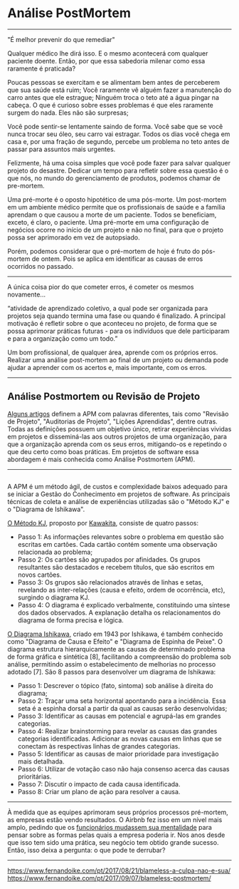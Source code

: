 # Análise PostMortem
---------

"É melhor prevenir do que remediar"

Qualquer médico lhe dirá isso. E o mesmo acontecerá com qualquer paciente doente. Então, por que essa sabedoria milenar como essa raramente é praticada?

Poucas pessoas se exercitam e se alimentam bem antes de perceberem que sua saúde está ruim;
Você raramente vê alguém fazer a manutenção do carro antes que ele estrague;
Ninguém troca o teto até a água pingar na cabeça.
O que é curioso sobre esses problemas é que eles raramente surgem do nada. Eles não são surpresas;

Você pode sentir-se lentamente saindo de forma.
Você sabe que se você nunca trocar seu óleo, seu carro vai estragar.
Todos os dias você chega em casa e, por uma fração de segundo, percebe um problema no teto antes de passar para assuntos mais urgentes.

Felizmente,  há uma coisa simples que você pode fazer para salvar qualquer projeto do desastre. Dedicar um tempo para refletir sobre essa questão é o que nós, no mundo do gerenciamento de produtos, podemos chamar de pre-mortem.

Uma pré-morte é o oposto hipotético de uma pós-morte. Um post-mortem em um ambiente médico permite que os profissionais de saúde e a família aprendam o que causou a morte de um paciente. Todos se beneficiam, exceto, é claro, o paciente. Uma pré-morte em uma configuração de negócios ocorre no início de um projeto e não no final, para que o projeto possa ser aprimorado em vez de autopsiado.

Porém, podemos considerar que o pré-mortem de hoje é fruto do pós-mortem de ontem. Pois se aplica em identificar as causas de erros ocorridos no passado.

---------
A única coisa pior do que cometer erros, é cometer os mesmos novamente...

“atividade de aprendizado coletivo, a
qual pode ser organizada para projetos seja quando
termina uma fase ou quando é finalizado. A principal
motivação é refletir sobre o que aconteceu no projeto,
de forma que se possa aprimorar práticas futuras -
para os indivíduos que dele participaram e para a
organização como um todo.” 

Um bom profissional, de qualquer área, aprende com os próprios erros. Realizar uma análise post-mortem ao final de um projeto ou demanda pode ajudar a aprender com os acertos e, mais importante, com os erros.

---


## Análise Postmortem ou Revisão de Projeto

[Alguns artigos](https://citeseerx.ist.psu.edu/viewdoc/download?doi=10.1.1.19.9762&rep=rep1&type=pdf)  definem  a  APM  com  palavras  diferentes,  tais  como  "Revisão  de Projeto",  "Auditorias  de   Projeto",  "Lições  Aprendidas",  dentre   outras.   Todas  as  definições possuem  um  objetivo  único,  retirar  experiências  vividas  em  projetos  e  disseminá-las aos outros  projetos  de  uma  organização,  para  que  a  organização  aprenda  com  os  seus  erros, mitigando-os  e  repetindo  o  que  deu  certo  como  boas  práticas.  Em  projetos  de  software  essa abordagem é mais conhecida como Análise Postmortem (APM).



---


## 

A  APM  é  um  método  ágil,  de  custos  e  complexidade  baixos  adequado para se iniciar a Gestão do Conhecimento em projetos de software. As principais técnicas de coleta e análise de experiências utilizadas são o "Método KJ" e o "Diagrama de Ishikawa".

[O Método KJ](https://www.researchgate.net/publication/243785588_The_KJ_Method_A_Technique_for_Analyzing_Data_Derived_from_Japanese_Ethnology#:~:text=The%20KJ%20method%20is%20a,writing%20of%20explanations.%20...), proposto por [Kawakita](https://www.google.com/search?q=Jiro+Kawakita&sourceid=chrome&ie=UTF-8), consiste de quatro passos:
- Passo  1: As  informações  relevantes  sobre o problema  em  questão  são  escritas  em cartões. Cada cartão contém somente uma observação relacionada ao problema;
- Passo   2: Os   cartões   são   agrupados   por   afinidades.   Os   grupos   resultantes   são destacados e recebem títulos, que são escritos em novos cartões.
- Passo  3: Os  grupos  são  relacionados  através  de  linhas  e  setas,  revelando  as  inter-relações (causa e efeito, ordem de ocorrência, etc), surgindo o diagrama KJ.
- Passo  4: O  diagrama  é  explicado  verbalmente,  constituindo  uma  síntese  dos  dados observados. A explanação detalha os relacionamentos do diagrama de forma precisa e lógica.

[O  Diagrama  Ishikawa](),  criado  em  1943  por  Ishikawa,  é  também  conhecido  como "Diagrama  de  Causa  e  Efeito"  e  "Diagrama  de  Espinha  de  Peixe".  O  diagrama  estrutura hierarquicamente  as  causas  de  determinado  problema  de  forma  gráfica  e  sintética  [8], facilitando  a  compreensão  do  problema  sob  análise,  permitindo  assim  o  estabelecimento  de melhorias no processo adotado [7].
São 8 passos para desenvolver um diagrama de Ishikawa:
- Passo 1: Descrever o tópico (fato, sintoma) sob análise à direita do diagrama;
- Passo 2: Traçar uma seta horizontal apontando para a incidência. Essa seta é a espinha dorsal a partir da qual as causas serão desenvolvidas;
- Passo 3: Identificar as causas em potencial e agrupá-las em grandes categorias.
- Passo  4:  Realizar brainstorming   para   revelar  as  causas  das  grandes  categorias identificadas.  Adicionar  as  novas  causas  em  linhas  que  se conectam  às  respectivas  linhas  de grandes categorias.
- Passo 5: Identificar as causas de maior prioridade para investigação mais detalhada.
- Passo 6: Utilizar de votação caso não haja consenso acerca das causas prioritárias.
- Passo 7: Discutir o impacto de cada causa identificada.
- Passo 8: Criar um plano de ação para resolver a causa.

------------------------------

À medida que as equipes aprimoram seus próprios processos pré-mortem, as empresas estão vendo resultados. O Airbnb fez isso em um nível mais amplo, pedindo que os [funcionários mudassem sua mentalidade](https://www.inc.com/adam-vaccaro/airbnb-demise.html) para pensar sobre as formas pelas quais a empresa poderia ir. Nos anos desde que isso tem sido uma prática, seu negócio tem obtido grande sucesso. Então, isso deixa a pergunta: o que pode te derrubar?

----
https://www.fernandoike.com/pt/2017/08/21/blameless-a-culpa-nao-e-sua/
https://www.fernandoike.com/pt/2017/09/07/blameless-postmortem/
